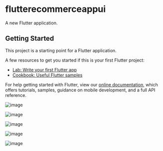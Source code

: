 # flutterecommerceappui

A new Flutter application.

## Getting Started

This project is a starting point for a Flutter application.

A few resources to get you started if this is your first Flutter project:

- [Lab: Write your first Flutter app](https://flutter.dev/docs/get-started/codelab)
- [Cookbook: Useful Flutter samples](https://flutter.dev/docs/cookbook)

For help getting started with Flutter, view our
[online documentation](https://flutter.dev/docs), which offers tutorials,
samples, guidance on mobile development, and a full API reference.

![image](https://github.com/shahi5472/Flutter-E-Commerce-UI/blob/master/screen_shot/Simulator%20Screen%20Shot%20-%20iPhone%208%20-%202020-04-23%20at%2004.01.26.png)

![image](https://github.com/shahi5472/Flutter-E-Commerce-UI/blob/master/screen_shot/Simulator%20Screen%20Shot%20-%20iPhone%208%20-%202020-04-23%20at%2004.01.34.png)

![image](https://github.com/shahi5472/Flutter-E-Commerce-UI/blob/master/screen_shot/Simulator%20Screen%20Shot%20-%20iPhone%208%20-%202020-04-23%20at%2004.01.41.png)

![image](https://github.com/shahi5472/Flutter-E-Commerce-UI/blob/master/screen_shot/Simulator%20Screen%20Shot%20-%20iPhone%208%20-%202020-04-23%20at%2004.01.43.png)

![image](https://github.com/shahi5472/Flutter-E-Commerce-UI/blob/master/screen_shot/Simulator%20Screen%20Shot%20-%20iPhone%208%20-%202020-04-23%20at%2004.01.48.png)

